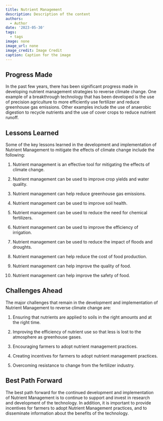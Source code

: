 ```yaml
---
title: Nutrient Management
description: Description of the content
authors:
  - Author
date: '2023-05-30'
tags:
  - tags
image: none
image_url: none
image_credit: Image Credit
caption: Caption for the image
---
```


## Progress Made

In the past few years, there has been significant progress made in developing nutrient management strategies to reverse climate change. One example of a breakthrough technology that has been developed is the use of precision agriculture to more efficiently use fertilizer and reduce greenhouse gas emissions. Other examples include the use of anaerobic digestion to recycle nutrients and the use of cover crops to reduce nutrient runoff.

## Lessons Learned

Some of the key lessons learned in the development and implementation of Nutrient Management to mitigate the effects of climate change include the following:

1. Nutrient management is an effective tool for mitigating the effects of climate change.

2. Nutrient management can be used to improve crop yields and water quality.

3. Nutrient management can help reduce greenhouse gas emissions.

4. Nutrient management can be used to improve soil health.

5. Nutrient management can be used to reduce the need for chemical fertilizers.

6. Nutrient management can be used to improve the efficiency of irrigation.

7. Nutrient management can be used to reduce the impact of floods and droughts.

8. Nutrient management can help reduce the cost of food production.

9. Nutrient management can help improve the quality of food.

10. Nutrient management can help improve the safety of food.

## Challenges Ahead

The major challenges that remain in the development and implementation of Nutrient Management to reverse climate change are:

1. Ensuring that nutrients are applied to soils in the right amounts and at the right time.

2. Improving the efficiency of nutrient use so that less is lost to the atmosphere as greenhouse gases.

3. Encouraging farmers to adopt nutrient management practices.

4. Creating incentives for farmers to adopt nutrient management practices.

5. Overcoming resistance to change from the fertilizer industry.

## Best Path Forward

The best path forward for the continued development and implementation of Nutrient Management is to continue to support and invest in research and development of the technology. In addition, it is important to provide incentives for farmers to adopt Nutrient Management practices, and to disseminate information about the benefits of the technology.
